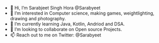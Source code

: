 - 👋 Hi, I’m Sarabjeet Singh Hora @Sarabyeet
- 👀 I’m interested in Computer science, making games, weightlighting, drawing and photography.
- 🌱 I’m currently learning Java, Kotlin, Andriod and DSA.
- 💞️ I’m looking to collaborate on Open source Projects.
- 📫 Reach out to me on Twitter: @Sarabyeet


